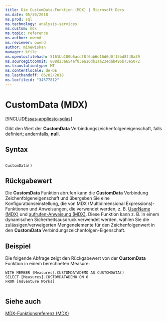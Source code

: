 ```yaml
---
title: Die CustomData-Funktion (MDX) | Microsoft Docs
ms.date: 05/30/2018
ms.prod: sql
ms.technology: analysis-services
ms.custom: mdx
ms.topic: reference
ms.author: owend
ms.reviewer: owend
author: minewiskan
manager: kfile
ms.openlocfilehash: 5161bb180b6acdf8f6ab6d16d6d0f15bd8f40a39
ms.sourcegitcommit: 808d23a654ef03ea16db1aa23edab496b73e5072
ms.translationtype: MT
ms.contentlocale: de-DE
ms.lasthandoff: 06/02/2018
ms.locfileid: "34577812"
---
```

# <a name="customdata-mdx"></a>CustomData (MDX)
[!INCLUDE[ssas-appliesto-sqlas](../includes/ssas-appliesto-sqlas.md)]

  Gibt den Wert der **CustomData** Verbindungszeichenfolgeneigenschaft, falls definiert; andernfalls, **null**.  
  
## <a name="syntax"></a>Syntax  
  
```  
  
CustomData()  
```  
  
## <a name="return-value"></a>Rückgabewert  
 Die **CustomData** Funktion abrufen kann die **CustomData** Verbindung Zeichenfolgeneigenschaft und übergeben Sie eine Konfigurationseinstellung, die von MDX (Multidimensional Expressions)-Funktionen und Anweisungen, die verwendet werden, z. B. [UserName (MDX)](../mdx/username-mdx.md) und [aufrufen-Anweisung (MDX)](../mdx/mdx-data-manipulation-call.md). Diese Funktion kann z. B. in einem dynamischen Sicherheitsausdruck verwendet werden, wählen Sie die zulässigen/verweigerten Mengenelemente für den Zeichenfolgenwert in den **CustomData** Verbindungszeichenfolgen-Eigenschaft.  
  
## <a name="example"></a>Beispiel  
 Die folgende Abfrage zeigt den Rückgabewert von der **CustomData** Funktion in einem berechneten Measure:  
  
```  
WITH MEMBER [Measures].CUSTOMDATADEMO AS CUSTOMDATA()  
SELECT [Measures].CUSTOMDATADEMO ON 0  
FROM [Adventure Works]  
  
```  
  
## <a name="see-also"></a>Siehe auch  
 [MDX-Funktionsreferenz &#40;MDX&#41;](../mdx/mdx-function-reference-mdx.md)  
  
  
